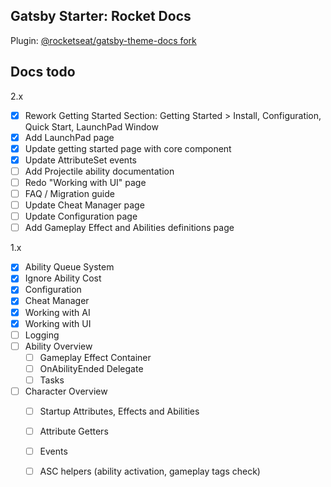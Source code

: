 ## Gatsby Starter: Rocket Docs

Plugin: [@rocketseat/gatsby-theme-docs fork](https://github.com/mklabs/gatsby-themes/tree/main/%40rocketseat/gatsby-theme-docs)

## Docs todo

2.x

- [x] Rework Getting Started Section: Getting Started > Install, Configuration, Quick Start, LaunchPad Window
- [x] Add LaunchPad page
- [x] Update getting started page with core component
- [x] Update AttributeSet events
- [ ] Add Projectile ability documentation
- [ ] Redo "Working with UI" page
- [ ] FAQ / Migration guide
- [ ] Update Cheat Manager page
- [ ] Update Configuration page
- [ ] Add Gameplay Effect and Abilities definitions page

1.x

- [x] Ability Queue System
- [x] Ignore Ability Cost
- [x] Configuration
- [x] Cheat Manager
- [x] Working with AI
- [x] Working with UI
- [ ] Logging
- [ ] Ability Overview
  - [ ] Gameplay Effect Container
  - [ ] OnAbilityEnded Delegate
  - [ ] Tasks
- [ ] Character Overview
  - [ ] Startup Attributes, Effects and Abilities
  - [ ] Attribute Getters
  - [ ] Events
  - [ ] ASC helpers (ability activation, gameplay tags check)

